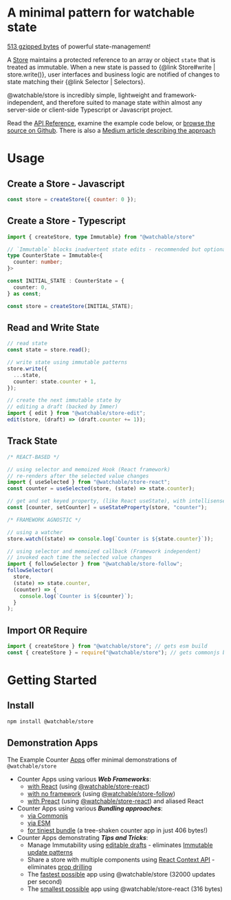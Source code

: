# A minimal pattern for watchable state

[513 gzipped bytes](https://bundlephobia.com/package/@watchable/store) of powerful state-management!

A [Store](https://watchable.dev/api/interfaces/_watchable_store.Store.html) maintains a protected reference to an array or object `state` that is treated as immutable. When a new state is passed to {@link Store#write | store.write()}, user interfaces and business logic are notified of changes to state matching their {@link Selector | Selectors}.

@watchable/store is incredibly simple, lightweight and framework-independent, and therefore suited to manage state within almost any server-side or client-side Typescript or Javascript project.

Read the [API Reference](https://watchable.dev/api/modules/_watchable_store.html), examine the example code below, or [browse the source on Github](https://github.com/cefn/watchable/tree/main/packages/store). There is also a [Medium article describing the approach](https://medium.com/codex/dumping-redux-wasnt-so-hard-578a0e0bf946)

# Usage

## Create a Store - Javascript

```javascript
const store = createStore({ counter: 0 });
```

## Create a Store - Typescript

```typescript
import { createStore, type Immutable} from "@watchable/store"

// `Immutable` blocks inadvertent state edits - recommended but optional.
type CounterState = Immutable<{
  counter: number;
}>

const INITIAL_STATE : CounterState = {
  counter: 0,
} as const;

const store = createStore(INITIAL_STATE);
```

## Read and Write State

```typescript
// read state
const state = store.read();

// write state using immutable patterns
store.write({
  ...state,
  counter: state.counter + 1,
});

// create the next immutable state by
// editing a draft (backed by Immer)
import { edit } from "@watchable/store-edit";
edit(store, (draft) => (draft.counter += 1));
```

## Track State

```typescript
/* REACT-BASED */

// using selector and memoized Hook (React framework)
// re-renders after the selected value changes
import { useSelected } from "@watchable/store-react";
const counter = useSelected(store, (state) => state.counter);

// get and set keyed property, (like React useState), with intellisense for valid keys 
const [counter, setCounter] = useStateProperty(store, "counter");

/* FRAMEWORK AGNOSTIC */

// using a watcher
store.watch((state) => console.log(`Counter is ${state.counter}`));

// using selector and memoized callback (Framework independent)
// invoked each time the selected value changes
import { followSelector } from "@watchable/store-follow";
followSelector(
  store,
  (state) => state.counter,
  (counter) => {
    console.log(`Counter is ${counter}`);
  }
);

```

## Import OR Require

```javascript
import { createStore } from "@watchable/store"; // gets esm build
const { createStore } = require("@watchable/store"); // gets commonjs build
```

# Getting Started

## Install

```zsh
npm install @watchable/store
```

## Demonstration Apps

The Example Counter [Apps](https://github.com/cefn/watchable/tree/main/apps#readme) offer minimal demonstrations of `@watchable/store`

- Counter Apps using various **_Web Frameworks_**:
  - [with React](https://github.com/cefn/watchable/tree/main/apps/counter-react-ts) (using [@watchable/store-react](https://github.com/cefn/watchable/tree/main/packages/store-react#readme))
  - [with no framework](https://github.com/cefn/watchable/tree/main/apps/counter-dom-ts#readme) (using [@watchable/store-follow](https://github.com/cefn/watchable/tree/main/packages/store-follow#readme))
  - [with Preact](https://github.com/cefn/watchable/tree/main/apps/counter-preact-ts#readme) (using [@watchable/store-react](https://github.com/cefn/watchable/tree/main/packages/store-react#readme)) and aliased React
- Counter Apps using various **_Bundling approaches_**:
  - [via Commonjs](https://github.com/cefn/watchable/tree/main/apps/counter-dom-commonjs#readme)
  - [via ESM](https://github.com/cefn/watchable/tree/main/apps/counter-dom-esm#readme)
  - [for tiniest bundle](https://github.com/cefn/watchable/tree/main/apps/counter-dom-tiny#readme) (a tree-shaken counter app in just 406 bytes!)
- Counter Apps demonstrating **_Tips and Tricks_**:
  - Manage Immutability using [editable drafts](https://github.com/cefn/watchable/tree/main/apps/counter-react-ts-edit#readme) - eliminates [Immutable update patterns](https://redux.js.org/usage/structuring-reducers/immutable-update-patterns)
  - Share a store with multiple components using [React Context API](https://github.com/cefn/watchable/tree/main/apps/counter-react-ts-edit-context#readme) - eliminates [prop drilling](https://kentcdodds.com/blog/prop-drilling)
  - The [fastest possible](https://github.com/cefn/watchable/tree/main/apps/fast) app using @watchable/store (32000 updates per second)
  - The [smallest possible](https://github.com/cefn/watchable/tree/main/apps/tiny) app using @watchable/store-react (316 bytes)
